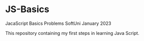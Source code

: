 # JS-Basics
JacaScript Basics Problems SoftUni January 2023

This repository containing my first steps in learning Java Script.


